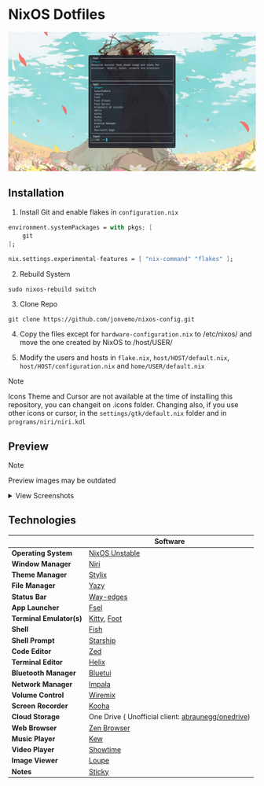 # NixOS Dotfiles

![Main Desktop with Fsel Preview](assets/desktop-fsel.png)

## Installation
1. Install Git and enable flakes in `configuration.nix`

```nix
environment.systemPackages = with pkgs; [
    git
];
```
```nix
nix.settings.experimental-features = [ "nix-command" "flakes" ];
```

2. Rebuild System
```
sudo nixos-rebuild switch
```

3. Clone Repo
```
git clone https://github.com/jonvemo/nixos-config.git
```

4. Copy the files except for `hardware-configuration.nix` to /etc/nixos/ and move the one created by NixOS to /host/USER/

5. Modify the users and hosts in `flake.nix`, `host/HOST/default.nix`, `host/HOST/configuration.nix` and `home/USER/default.nix`

> [!NOTE]
> Icons Theme and Cursor are not available at the time of installing this repository, you can changeit on .icons folder. Changing also, if you use other icons or cursor, in the `settings/gtk/default.nix` folder and in `programs/niri/niri.kdl`

## Preview
> [!NOTE]
> Preview images may be outdated

<details>
<summary>View Screenshots</summary>

![FastFetch Preview](assets/fastfetch.png)
![Yazi, Loupe, Sticky Notes and PomodoroGTK Preview](assets/yazi-loupe-pomodoro-sticky.png)
![Gnome Calculator, Kew and Kooha Preview](assets/calculator-kooha-kew.png)

</details>

## Technologies
|                         | Software                                                                                                                    |
| ----------------------- | --------------------------------------------------------------------------------------------------------------------------- |
| **Operating System**    | [NixOS Unstable](https://github.com/NixOS/nixpkgs/tree/nixos-unstable)                                                      |
| **Window Manager**      | [Niri](https://github.com/YaLTeR/niri)                                                                                      |
| **Theme Manager**       | [Stylix](https://github.com/danth/stylix)                                                                                   |
| **File Manager**        | [Yazy](https://github.com/sxyazi/yazi)                                                                                      |
| **Status Bar**          | [Way-edges](https://github.com/way-edges/way-edges)                                                                         |
| **App Launcher**        | [Fsel](https://github.com/Mjoyufull/fsel)                                                                                   |
| **Terminal Emulator(s)**| [Kitty](https://github.com/kovidgoyal/kitty), [Foot](https://codeberg.org/dnkl/foot)                                        |
| **Shell**               | [Fish](https://github.com/fish-shell/fish-shell)                                                                            |
| **Shell Prompt**        | [Starship](https://github.com/starship/starship)                                                                            |
| **Code Editor**         | [Zed](https://github.com/zed-industries/zed)                                                                                |
| **Terminal Editor**     | [Helix](https://github.com/helix-editor/helix)                                                                              |
| **Bluetooth Manager**   | [Bluetui](https://github.com/pythops/bluetui)                                                                               |
| **Network Manager**     | [Impala](https://github.com/pythops/impala)                                                                                 |
| **Volume Control**      | [Wiremix](https://github.com/tsowell/wiremix)                                                                               |
| **Screen Recorder**     | [Kooha](https://github.com/SeaDve/Kooha)                                                                                    |
| **Cloud Storage**       | One Drive ( Unofficial client: [abraunegg/onedrive](https://github.com/abraunegg/onedrive))                                 |
| **Web Browser**         | [Zen Browser](https://github.com/zen-browser)                                                                               |
| **Music Player**        | [Kew](https://github.com/ravachol/kew)                                                                                      |
| **Video Player**        | [Showtime](https://gitlab.gnome.org/GNOME/showtime)                                                                         |
| **Image Viewer**        | [Loupe](https://gitlab.gnome.org/GNOME/loupe)                                                                               |
| **Notes**               | [Sticky](https://github.com/vixalien/sticky)                                                                                |
